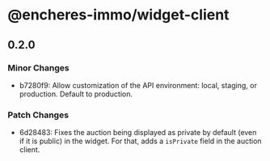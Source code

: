 # @encheres-immo/widget-client

## 0.2.0

### Minor Changes

- b7280f9: Allow customization of the API environment: local, staging, or production. Default to production.

### Patch Changes

- 6d28483: Fixes the auction being displayed as private by default (even if it is public) in the widget. For that, adds a `isPrivate` field in the auction client.
